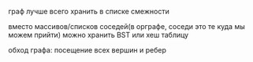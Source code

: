 граф лучше всего хранить в списке смежности

вместо массивов/списков соседей(в орграфе, соседи это те куда мы можем прийти) можно хранить BST или хеш таблицу

обход графа: посещение всех вершин и ребер








